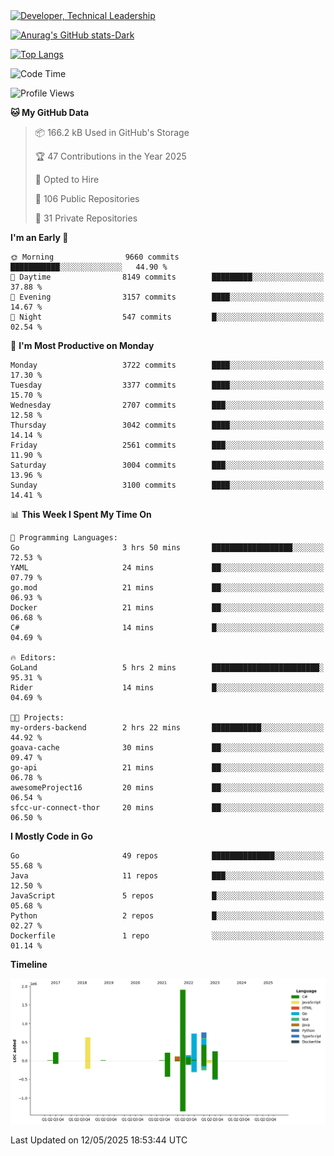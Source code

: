 <div>
  <a href="https://www.linkedin.com/in/arielpineiro/" target="_blank" rel="nofollow noopener noreferrer">
    <img src="https://img.shields.io/badge/-LinkedIn-%230077B5?style=for-the-badge&logo=linkedin&logoColor=white" alt="Developer, Technical Leadership" title="Ariel Piñeiro">
  </a>
</div>

[![Anurag's GitHub stats-Dark](https://github-readme-stats.vercel.app/api?username=arielsrv&show_icons=true&theme=dark#gh-dark-mode-only)](https://github.com/anuraghazra/github-readme-stats#gh-dark-mode-only)

[![Top Langs](https://github-readme-stats.vercel.app/api/top-langs/?username=arielsrv&layout=compact&langs_count=10&theme=dark#gh-dark-mode-only)](https://github.com/anuraghazra/github-readme-stats&theme=dark#gh-dark-mode-only)

<!--START_SECTION:waka-->
![Code Time](http://img.shields.io/badge/Code%20Time-1%2C247%20hrs%2049%20mins-blue)

![Profile Views](http://img.shields.io/badge/Profile%20Views-0-blue)

**🐱 My GitHub Data** 

> 📦 166.2 kB Used in GitHub's Storage 
 > 
> 🏆 47 Contributions in the Year 2025
 > 
> 💼 Opted to Hire
 > 
> 📜 106 Public Repositories 
 > 
> 🔑 31 Private Repositories 
 > 
**I'm an Early 🐤** 

```text
🌞 Morning                9660 commits        ███████████░░░░░░░░░░░░░░   44.90 % 
🌆 Daytime                8149 commits        █████████░░░░░░░░░░░░░░░░   37.88 % 
🌃 Evening                3157 commits        ████░░░░░░░░░░░░░░░░░░░░░   14.67 % 
🌙 Night                  547 commits         █░░░░░░░░░░░░░░░░░░░░░░░░   02.54 % 
```
📅 **I'm Most Productive on Monday** 

```text
Monday                   3722 commits        ████░░░░░░░░░░░░░░░░░░░░░   17.30 % 
Tuesday                  3377 commits        ████░░░░░░░░░░░░░░░░░░░░░   15.70 % 
Wednesday                2707 commits        ███░░░░░░░░░░░░░░░░░░░░░░   12.58 % 
Thursday                 3042 commits        ████░░░░░░░░░░░░░░░░░░░░░   14.14 % 
Friday                   2561 commits        ███░░░░░░░░░░░░░░░░░░░░░░   11.90 % 
Saturday                 3004 commits        ███░░░░░░░░░░░░░░░░░░░░░░   13.96 % 
Sunday                   3100 commits        ████░░░░░░░░░░░░░░░░░░░░░   14.41 % 
```


📊 **This Week I Spent My Time On** 

```text
💬 Programming Languages: 
Go                       3 hrs 50 mins       ██████████████████░░░░░░░   72.53 % 
YAML                     24 mins             ██░░░░░░░░░░░░░░░░░░░░░░░   07.79 % 
go.mod                   21 mins             ██░░░░░░░░░░░░░░░░░░░░░░░   06.93 % 
Docker                   21 mins             ██░░░░░░░░░░░░░░░░░░░░░░░   06.68 % 
C#                       14 mins             █░░░░░░░░░░░░░░░░░░░░░░░░   04.69 % 

🔥 Editors: 
GoLand                   5 hrs 2 mins        ████████████████████████░   95.31 % 
Rider                    14 mins             █░░░░░░░░░░░░░░░░░░░░░░░░   04.69 % 

🐱‍💻 Projects: 
my-orders-backend        2 hrs 22 mins       ███████████░░░░░░░░░░░░░░   44.92 % 
goava-cache              30 mins             ██░░░░░░░░░░░░░░░░░░░░░░░   09.47 % 
go-api                   21 mins             ██░░░░░░░░░░░░░░░░░░░░░░░   06.78 % 
awesomeProject16         20 mins             ██░░░░░░░░░░░░░░░░░░░░░░░   06.54 % 
sfcc-ur-connect-thor     20 mins             ██░░░░░░░░░░░░░░░░░░░░░░░   06.50 % 
```

**I Mostly Code in Go** 

```text
Go                       49 repos            ██████████████░░░░░░░░░░░   55.68 % 
Java                     11 repos            ███░░░░░░░░░░░░░░░░░░░░░░   12.50 % 
JavaScript               5 repos             █░░░░░░░░░░░░░░░░░░░░░░░░   05.68 % 
Python                   2 repos             █░░░░░░░░░░░░░░░░░░░░░░░░   02.27 % 
Dockerfile               1 repo              ░░░░░░░░░░░░░░░░░░░░░░░░░   01.14 % 
```



**Timeline**

![Lines of Code chart](https://raw.githubusercontent.com/arielsrv/arielsrv/main/assets/bar_graph.png)


 Last Updated on 12/05/2025 18:53:44 UTC
<!--END_SECTION:waka-->
